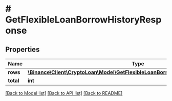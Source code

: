 # # GetFlexibleLoanBorrowHistoryResponse

## Properties

Name | Type | Description | Notes
------------ | ------------- | ------------- | -------------
**rows** | [**\Binance\Client\CryptoLoan\Model\GetFlexibleLoanBorrowHistoryResponseRowsInner[]**](GetFlexibleLoanBorrowHistoryResponseRowsInner.md) |  | [optional]
**total** | **int** |  | [optional]

[[Back to Model list]](../../README.md#models) [[Back to API list]](../../README.md#endpoints) [[Back to README]](../../README.md)
